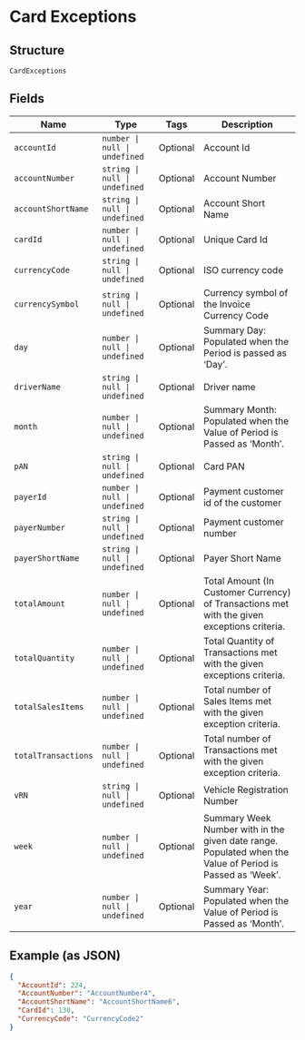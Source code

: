 
# Card Exceptions

## Structure

`CardExceptions`

## Fields

| Name | Type | Tags | Description |
|  --- | --- | --- | --- |
| `accountId` | `number \| null \| undefined` | Optional | Account Id |
| `accountNumber` | `string \| null \| undefined` | Optional | Account Number |
| `accountShortName` | `string \| null \| undefined` | Optional | Account Short Name |
| `cardId` | `number \| null \| undefined` | Optional | Unique Card Id |
| `currencyCode` | `string \| null \| undefined` | Optional | ISO currency code |
| `currencySymbol` | `string \| null \| undefined` | Optional | Currency symbol of the Invoice Currency Code |
| `day` | `number \| null \| undefined` | Optional | Summary Day: Populated when the Period is passed as ‘Day’. |
| `driverName` | `string \| null \| undefined` | Optional | Driver name |
| `month` | `number \| null \| undefined` | Optional | Summary Month: Populated when the Value of Period is Passed as ‘Month’. |
| `pAN` | `string \| null \| undefined` | Optional | Card PAN |
| `payerId` | `number \| null \| undefined` | Optional | Payment customer id of the customer |
| `payerNumber` | `string \| null \| undefined` | Optional | Payment customer number |
| `payerShortName` | `string \| null \| undefined` | Optional | Payer Short Name |
| `totalAmount` | `number \| null \| undefined` | Optional | Total Amount (In Customer Currency) of Transactions met with the given exceptions criteria. |
| `totalQuantity` | `number \| null \| undefined` | Optional | Total Quantity of Transactions met with the given exceptions criteria. |
| `totalSalesItems` | `number \| null \| undefined` | Optional | Total number of Sales Items met with the given exception criteria. |
| `totalTransactions` | `number \| null \| undefined` | Optional | Total number of Transactions met with the given exception criteria. |
| `vRN` | `string \| null \| undefined` | Optional | Vehicle Registration Number |
| `week` | `number \| null \| undefined` | Optional | Summary Week Number with in the given date range. Populated when the Value of Period is Passed as ‘Week’. |
| `year` | `number \| null \| undefined` | Optional | Summary Year: Populated when the Value of Period is Passed as ‘Month’. |

## Example (as JSON)

```json
{
  "AccountId": 224,
  "AccountNumber": "AccountNumber4",
  "AccountShortName": "AccountShortName6",
  "CardId": 130,
  "CurrencyCode": "CurrencyCode2"
}
```

